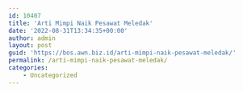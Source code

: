 ```yaml
---
id: 10407
title: 'Arti Mimpi Naik Pesawat Meledak'
date: '2022-08-31T13:34:35+00:00'
author: admin
layout: post
guid: 'https://bos.awn.biz.id/arti-mimpi-naik-pesawat-meledak/'
permalink: /arti-mimpi-naik-pesawat-meledak/
categories:
    - Uncategorized
---
```


